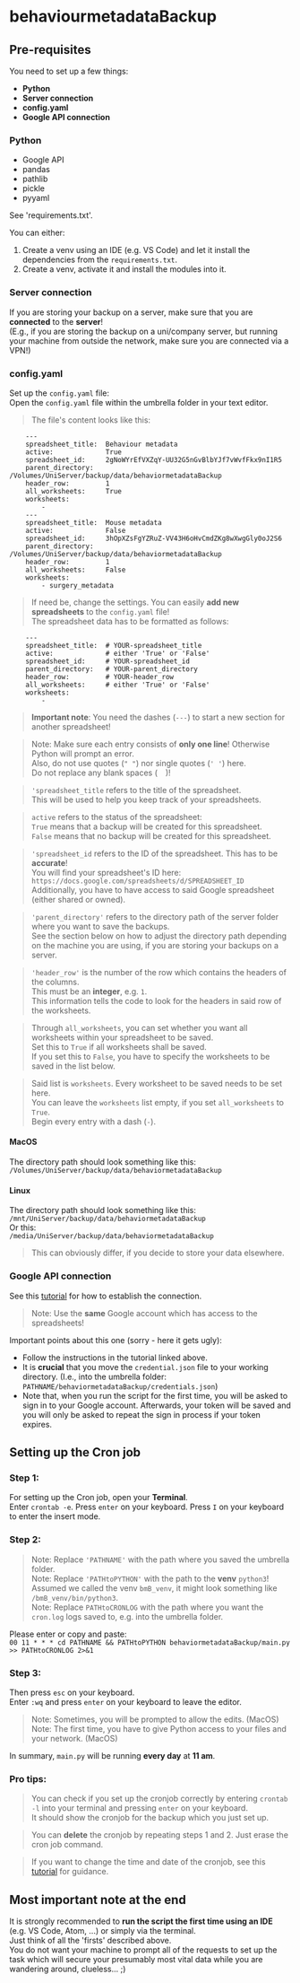 # behaviourmetadataBackup

## Pre-requisites
You need to set up a few things:
- **Python**
- **Server connection**
- **config.yaml**
- **Google API connection**

### Python
- Google API
- pandas
- pathlib
- pickle
- pyyaml 

See 'requirements.txt'.

You can either:  
1) Create a venv using an IDE (e.g. VS Code) and let it install the dependencies from the `requirements.txt`.  
2) Create a venv, activate it and install the modules into it.

### Server connection
If you are storing your backup on a server, make sure that you are **connected** to the **server**!  
(E.g., if you are storing the backup on a uni/company server, but running your machine from outside the network, make sure you are connected via a VPN!)

### config.yaml
Set up the `config.yaml` file:  
Open the `config.yaml` file within the umbrella folder in your text editor.  
> The file's content looks like this:
```
    ---
    spreadsheet_title:  Behaviour metadata
    active:             True
    spreadsheet_id:     2gNoWYrEfVXZqY-UU32G5nGvBlbYJf7vWvfFkx9nI1R5
    parent_directory:   /Volumes/UniServer/backup/data/behaviormetadataBackup
    header_row:         1
    all_worksheets:     True
    worksheets:
        -
    ---
    spreadsheet_title:  Mouse metadata
    active:             False
    spreadsheet_id:     3hOpXZsFgYZRuZ-VV43H6oHvCmdZKg8wXwgGly0oJ2S6
    parent_directory:   /Volumes/UniServer/backup/data/behaviormetadataBackup
    header_row:         1
    all_worksheets:     False
    worksheets:
        - surgery_metadata
```
   
> If need be, change the settings.
> You can easily **add new spreadsheets** to the `config.yaml` file!  
> The spreadsheet data has to be formatted as follows:  
```
    ---
    spreadsheet_title:  # YOUR-spreadsheet_title
    active:             # either 'True' or 'False'
    spreadsheet_id:     # YOUR-spreadsheet_id
    parent_directory:   # YOUR-parent_directory
    header_row:         # YOUR-header_row
    all_worksheets:     # either 'True' or 'False'
    worksheets:
        - 
```  
> **Important note**: You need the dashes (`---`) to start a new section for another spreadsheet!  

> Note: Make sure each entry consists of **only one line**! Otherwise Python will prompt an error.  
> Also, do not use quotes (`" "`) nor single quotes (`' '`) here.   
> Do not replace any blank spaces (`  `)!    

> `'spreadsheet_title` refers to the title of the spreadsheet.  
> This will be used to help you keep track of your spreadsheets.  

> `active` refers to the status of the spreadsheet:  
> `True` means that a backup will be created for this spreadsheet.  
> `False` means that no backup will be created for this spreadsheet.   
   
>`'spreadsheet_id` refers to the ID of the spreadsheet. This has to be **accurate**!  
> You will find your spreadsheet's ID here: `https://docs.google.com/spreadsheets/d/SPREADSHEET_ID`  
> Additionally, you have to have access to said Google spreadsheet (either shared or owned).   
   
> `'parent_directory'` refers to the directory path of the server folder where you want to save the backups.  
> See the section below on how to adjust the directory path depending on the machine you are using, if you are storing your backups on a server. 
    
> `'header_row'` is the number of the row which contains the headers of the columns.   
> This must be an **integer**, e.g. `1`.   
> This information tells the code to look for the headers in said row of the worksheets.   

> Through `all_worksheets`, you can set whether you want all worksheets within your spreadsheet to be saved.   
> Set this to `True` if all worksheets shall be saved.  
> If you set this to `False`, you have to specify the worksheets to be saved in the list below.  

> Said list is `worksheets`. Every worksheet to be saved needs to be set here.  
> You can leave the `worksheets` list empty, if you set `all_worksheets` to `True`.   
> Begin every entry with a dash (`-`).   

#### MacOS  
The directory path should look something like this:  
`/Volumes/UniServer/backup/data/behaviormetadataBackup`  

#### Linux
The directory path should look something like this:  
`/mnt/UniServer/backup/data/behaviormetadataBackup`  
Or this:  
`/media/UniServer/backup/data/behaviormetadataBackup`   
   
   
> This can obviously differ, if you decide to store your data elsewhere.

### Google API connection
See this [tutorial](https://developers.google.com/sheets/api/quickstart/python) for how to establish the connection.  
> Note: Use the **same** Google account which has access to the spreadsheets!  

Important points about this one (sorry - here it gets ugly):  
- Follow the instructions in the tutorial linked above.
- It is **crucial** that you move the `credential.json` file to your working directory.
(I.e., into the umbrella folder: `PATHNAME/behaviormetadataBackup/credentials.json`)  
- Note that, when you run the script for the first time, you will be asked to sign in to your Google account.
Afterwards, your token will be saved and you will only be asked to repeat the sign in process if your token expires.

## Setting up the Cron job
### Step 1:
For setting up the Cron job, open your **Terminal**.  
Enter `crontab -e`.  Press `enter` on your keyboard.
Press `I` on your keyboard to enter the insert mode.

### Step 2:
> Note: Replace `'PATHNAME'` with the path where you saved the umbrella folder.  
> Note: Replace `'PATHtoPYTHON'` with the path to the **venv** `python3`!  
> Assumed we called the venv `bmB_venv`, it might look something like `/bmB_venv/bin/python3`.  
> Note: Replace `PATHtoCRONLOG` with the path where you want the `cron.log` logs saved to, e.g. into the umbrella folder.

  
Please enter or copy and paste:  
`00 11 * * * cd PATHNAME && PATHtoPYTHON behaviormetadataBackup/main.py >> PATHtoCRONLOG 2>&1`

### Step 3:
Then press `esc` on your keyboard.  
Enter `:wq` and press `enter` on your keyboard to leave the editor.  
> Note: Sometimes, you will be prompted to allow the edits. (MacOS)  
> Note: The first time, you have to give Python access to your files and your network. (MacOS)  

In summary, `main.py` will be running **every day** at **11 am**.

### Pro tips:
> You can check if you set up the cronjob correctly by entering `crontab -l` into your terminal and pressing `enter` on your keyboard.  
It should show the cronjob for the backup which you just set up.  

> You can **delete** the cronjob by repeating steps 1 and 2. Just erase the cron job command.  

> If you want to change the time and date of the cronjob, see this [tutorial](https://medium.com/@justin_ng/how-to-run-your-script-on-a-schedule-using-crontab-on-macos-a-step-by-step-guide-a7ba539acf76) for guidance.

## Most important note at the end
It is strongly recommended to **run the script the first time using an IDE** (e.g. VS Code, Atom, ...) or simply via the terminal.  
Just think of all the 'firsts' described above.  
You do not want your machine to prompt all of the requests to set up the task which will secure your presumably most vital data while you are wandering around, clueless... ;)
